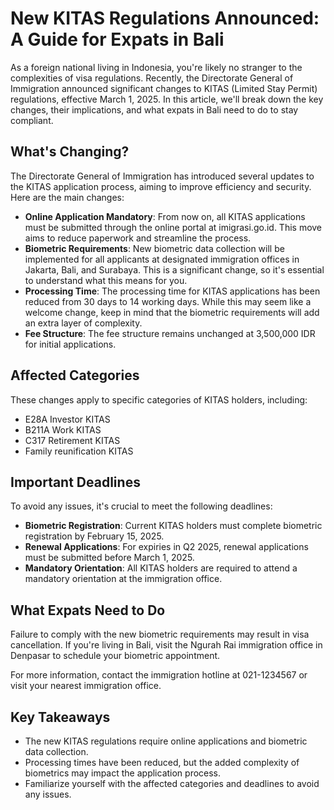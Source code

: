 # New KITAS Regulations Announced: A Guide for Expats in Bali

As a foreign national living in Indonesia, you're likely no stranger to the complexities of visa regulations. Recently, the Directorate General of Immigration announced significant changes to KITAS (Limited Stay Permit) regulations, effective March 1, 2025. In this article, we'll break down the key changes, their implications, and what expats in Bali need to do to stay compliant.

## What's Changing?

The Directorate General of Immigration has introduced several updates to the KITAS application process, aiming to improve efficiency and security. Here are the main changes:

*   **Online Application Mandatory**: From now on, all KITAS applications must be submitted through the online portal at imigrasi.go.id. This move aims to reduce paperwork and streamline the process.
*   **Biometric Requirements**: New biometric data collection will be implemented for all applicants at designated immigration offices in Jakarta, Bali, and Surabaya. This is a significant change, so it's essential to understand what this means for you.
*   **Processing Time**: The processing time for KITAS applications has been reduced from 30 days to 14 working days. While this may seem like a welcome change, keep in mind that the biometric requirements will add an extra layer of complexity.
*   **Fee Structure**: The fee structure remains unchanged at 3,500,000 IDR for initial applications.

## Affected Categories

These changes apply to specific categories of KITAS holders, including:

*   E28A Investor KITAS
*   B211A Work KITAS
*   C317 Retirement KITAS
*   Family reunification KITAS

## Important Deadlines

To avoid any issues, it's crucial to meet the following deadlines:

*   **Biometric Registration**: Current KITAS holders must complete biometric registration by February 15, 2025.
*   **Renewal Applications**: For expiries in Q2 2025, renewal applications must be submitted before March 1, 2025.
*   **Mandatory Orientation**: All KITAS holders are required to attend a mandatory orientation at the immigration office.

## What Expats Need to Do

 Failure to comply with the new biometric requirements may result in visa cancellation. If you're living in Bali, visit the Ngurah Rai immigration office in Denpasar to schedule your biometric appointment.

For more information, contact the immigration hotline at 021-1234567 or visit your nearest immigration office.

## Key Takeaways

*   The new KITAS regulations require online applications and biometric data collection.
*   Processing times have been reduced, but the added complexity of biometrics may impact the application process.
*   Familiarize yourself with the affected categories and deadlines to avoid any issues.